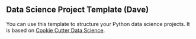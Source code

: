 ## Data Science Project Template (Dave)

You can use this template to structure your Python data science projects. It is based on [Cookie Cutter Data Science](https://drivendata.github.io/cookiecutter-data-science/).
